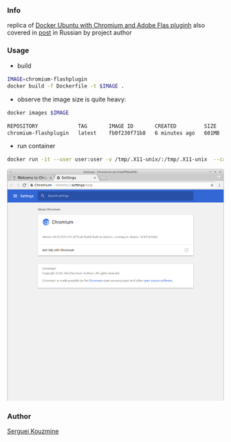 ###  Info

replica of [Docker Ubuntu with Chromium and Adobe Flas pluginh](https://github.com/dmitrmax/flash-in-docker)
also covered in [post](https://habr.com/ru/articles/802363/) in Russian by project author

### Usage
* build 

```sh
IMAGE=chromium-flashplugin
docker build -f Dockerfile -t $IMAGE .
```
* observe the image size is quite heavy:
```sh
docker images $IMAGE
```
```text
REPOSITORY             TAG       IMAGE ID       CREATED         SIZE
chromium-flashplugin   latest    fb0f230f71b8   6 minutes ago   601MB
```
* run container
```sh
docker run -it --user user:user -v /tmp/.X11-unix/:/tmp/.X11-unix  --cap-add SYS_ADMIN $IMAGE
```

![Docker Cluster](https://github.com/sergueik/springboot_study/blob/master/basic-chromium-flashplugin/screenshots/capture-browser.png)


### Author
[Serguei Kouzmine](kouzmine_serguei@yahoo.com)

